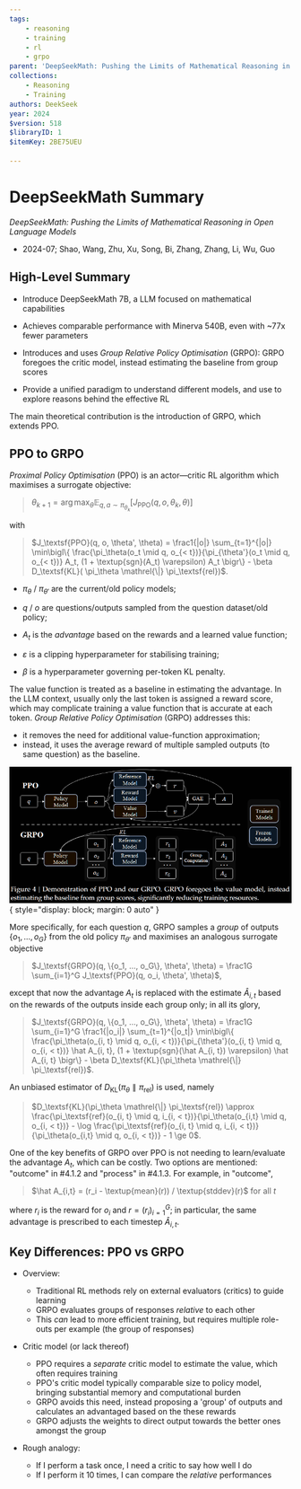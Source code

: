 ```yaml
---
tags:
    - reasoning
    - training
    - rl
    - grpo
parent: 'DeepSeekMath: Pushing the Limits of Mathematical Reasoning in Open Language Models'
collections:
    - Reasoning
    - Training
authors: DeekSeek
year: 2024
$version: 518
$libraryID: 1
$itemKey: 2BE75UEU

---
```

# DeepSeekMath Summary

*DeepSeekMath: Pushing the Limits of Mathematical Reasoning in Open Language Models*

*   2024-07; Shao, Wang, Zhu, Xu, Song, Bi, Zhang, Zhang, Li, Wu, Guo

## High-Level Summary

*   Introduce DeepSeekMath 7B, a LLM focused on mathematical capabilities

*   Achieves comparable performance with Minerva 540B, even with \~77x fewer parameters

*   Introduces and uses *Group Relative Policy Optimisation* (GRPO): GRPO foregoes the critic model, instead estimating the baseline from group scores

*   Provide a unified paradigm to understand different models, and use to explore reasons behind the effective RL

The main theoretical contribution is the introduction of GRPO, which extends PPO.

## PPO to GRPO

*Proximal Policy Optimisation* (PPO) is an actor—critic RL algorithm which maximises a surrogate objective:

> $\theta_{k+1} = \arg\max_\theta \mathbb E_{q, a \sim \pi_{\theta_k}}[ J_\textsf{PPO}(q, o, \theta_k, \theta) ]$

with

> $J_\textsf{PPO}(q, o, \theta', \theta) = \frac1{|o|} \sum_{t=1}^{|o|} \min\bigl\{ \frac{\pi_\theta(o_t \mid q, o_{< t})}{\pi_{\theta'}(o_t \mid q, o_{< t})} A_t, (1 + \textup{sgn}(A_t) \varepsilon) A_t \bigr\} - \beta D_\textsf{KL}( \pi_\theta \mathrel{\|} \pi_\textsf{rel})$.

*   $\pi_\theta$ / $\pi_{\theta'}$  are the current/old policy models;

*   $q$ / $o$  are questions/outputs sampled from the question dataset/old policy;

*   $A_t$  is the *advantage* based on the rewards and a learned value function;

*   $\varepsilon$  is a clipping hyperparameter for stabilising training;

*   $\beta$  is a hyperparameter governing per-token KL penalty.

The value function is treated as a baseline in estimating the advantage. In the LLM context, usually only the last token is assigned a reward score, which may complicate training a value function that is accurate at each token. *Group Relative Policy Optimisation* (GRPO) addresses this:

*   it removes the need for additional value-function approximation;
*   instead, it uses the average reward of multiple sampled outputs (to same question) as the baseline.

![\<img alt="PPO vs GRPO" data-attachment-key="ID6WHF97" width="792" height="382" src="attachments/ID6WHF97.png" ztype="zimage"> | 792](attachments/ID6WHF97.png){ style="display: block; margin: 0 auto" }

More specifically, for each question $q$, GRPO samples a *group* of outputs $\{o_1, ..., o_G\}$ from the old policy $\pi_{\theta'}$ and maximises an analogous surrogate objective

> $J_\textsf{GRPO}(q, \{o_1, ..., o_G\}, \theta', \theta) = \frac1G \sum_{i=1}^G J_\textsf{PPO}(q, o_i, \theta', \theta)$,

except that now the advantage $A_t$ is replaced with the estimate $\hat A_{i, t}$ based on the rewards of the outputs inside each group only; in all its glory,

> $J_\textsf{GRPO}(q, \{o_1, ..., o_G\}, \theta', \theta) = \frac1G \sum_{i=1}^G \frac1{|o_i|} \sum_{t=1}^{|o_t|} \min\bigl\{ \frac{\pi_\theta(o_{i, t} \mid q, o_{i, < t})}{\pi_{\theta'}(o_{i, t} \mid q, o_{i, < t})} \hat A_{i, t}, (1 + \textup{sgn}(\hat A_{i, t}) \varepsilon) \hat A_{i, t} \bigr\} - \beta D_\textsf{KL}(\pi_\theta \mathrel{\|} \pi_\textsf{rel})$.

An unbiased estimator of $D_\textsf{KL}(\pi_\theta \mathrel{\|} \pi_\textsf{rel})$ is used, namely

> $D_\textsf{KL}(\pi_\theta \mathrel{\|} \pi_\textsf{rel}) \approx \frac{\pi_\textsf{ref}(o_{i, t} \mid q, i_{i, < t})}{\pi_\theta(o_{i,t} \mid q, o_{i, < t})} - \log \frac{\pi_\textsf{ref}(o_{i, t} \mid q, i_{i, < t})}{\pi_\theta(o_{i,t} \mid q, o_{i, < t})} - 1 \ge 0$.

One of the key benefits of GRPO over PPO is not needing to learn/evaluate the advantage $A_t$, which can be costly. Two options are mentioned: "outcome" in #4.1.2 and "process" in #4.1.3. For example, in "outcome",

> $\hat A_{i,t} = (r_i - \textup{mean}(r)) / \textup{stddev}(r)$ for all $t$

where $r_i$ is the reward for $o_i$ and $r = (r_i)_{i=1}^G$; in particular, the same advantage is prescribed to each timestep $\hat A_{i,t}$.

## Key Differences: PPO vs GRPO

*   Overview:

    *   Traditional RL methods rely on external evaluators (critics) to guide learning
    *   GRPO evaluates groups of responses *relative* to each other
    *   This *can* lead to more efficient training, but requires multiple role-outs per example (the group of responses)

*   Critic model (or lack thereof)

    *   PPO requires a *separate* critic model to estimate the value, which often requires training
    *   PPO's critic model typically comparable size to policy model, bringing substantial memory and computational burden
    *   GRPO avoids this need, instead proposing a 'group' of outputs and calculates an advantaged based on the these rewards
    *   GRPO adjusts the weights to direct output towards the better ones amongst the group

*   Rough analogy:

    *   If I perform a task once, I need a critic to say how well I do
    *   If I perform it 10 times, I can compare the *relative* performances
